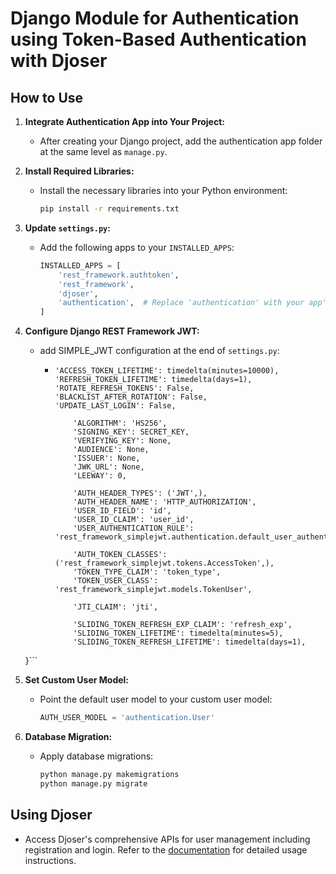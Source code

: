 # Django Module for Authentication using Token-Based Authentication with Djoser

## How to Use

1.  **Integrate Authentication App into Your Project:**

    - After creating your Django project, add the authentication app folder at the same level as `manage.py`.

2.  **Install Required Libraries:**

    - Install the necessary libraries into your Python environment:
      ```bash
      pip install -r requirements.txt
      ```

3.  **Update `settings.py`:**

    - Add the following apps to your `INSTALLED_APPS`:
      ```python
      INSTALLED_APPS = [
          'rest_framework.authtoken',
          'rest_framework',
          'djoser',
          'authentication',  # Replace 'authentication' with your app's name
      ]
      ```

4.  **Configure Django REST Framework JWT:**

    - add SIMPLE_JWT configuration at the end of `settings.py`:

      - ```SIMPLE_JWT = {
        'ACCESS_TOKEN_LIFETIME': timedelta(minutes=10000),
        'REFRESH_TOKEN_LIFETIME': timedelta(days=1),
        'ROTATE_REFRESH_TOKENS': False,
        'BLACKLIST_AFTER_ROTATION': False,
        'UPDATE_LAST_LOGIN': False,

            'ALGORITHM': 'HS256',
            'SIGNING_KEY': SECRET_KEY,
            'VERIFYING_KEY': None,
            'AUDIENCE': None,
            'ISSUER': None,
            'JWK_URL': None,
            'LEEWAY': 0,

            'AUTH_HEADER_TYPES': ('JWT',),
            'AUTH_HEADER_NAME': 'HTTP_AUTHORIZATION',
            'USER_ID_FIELD': 'id',
            'USER_ID_CLAIM': 'user_id',
            'USER_AUTHENTICATION_RULE': 'rest_framework_simplejwt.authentication.default_user_authentication_rule',

            'AUTH_TOKEN_CLASSES': ('rest_framework_simplejwt.tokens.AccessToken',),
            'TOKEN_TYPE_CLAIM': 'token_type',
            'TOKEN_USER_CLASS': 'rest_framework_simplejwt.models.TokenUser',

            'JTI_CLAIM': 'jti',

            'SLIDING_TOKEN_REFRESH_EXP_CLAIM': 'refresh_exp',
            'SLIDING_TOKEN_LIFETIME': timedelta(minutes=5),
            'SLIDING_TOKEN_REFRESH_LIFETIME': timedelta(days=1),
        ```

    }```

5.  **Set Custom User Model:**

    - Point the default user model to your custom user model:
      ```python
      AUTH_USER_MODEL = 'authentication.User'
      ```

6.  **Database Migration:**
    - Apply database migrations:
      ```bash
      python manage.py makemigrations
      python manage.py migrate
      ```

## Using Djoser

- Access Djoser's comprehensive APIs for user management including registration and login. Refer to the [documentation](https://djoser.readthedocs.io/en/latest/getting_started.html) for detailed usage instructions.
